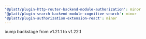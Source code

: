 ```yaml
---
'@platt/plugin-http-router-backend-module-authorization': minor
'@platt/plugin-search-backend-module-cognitive-search': minor
'@platt/plugin-authorization-extension-react': minor
---
```


bump backstage from v1.21.1 to v1.22.1

